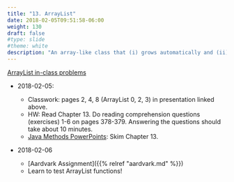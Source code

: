 ```yaml
---
title: "13. ArrayList"
date: 2018-02-05T09:51:58-06:00
weight: 130
draft: false
#type: slide
#theme: white
description: "An array-like class that (i) grows automatically and (ii) can delete elements."
---
```


[ArrayList in-class problems](https://docs.google.com/presentation/d/1gLoI2KTCvALpSvW26gLePK7NVkqIe84Aq9lgYkWqL24/edit?usp=sharing)

* 2018-02-05: 

   + Classwork: pages 2, 4, 8 (ArrayList 0, 2, 3) in presentation linked above.
   + HW: Read Chapter 13. Do reading comprehension questions (exercises) 1-6 on pages 378-379. Answering the questions should take about 10 minutes.
   + [Java Methods PowerPoints](http://www.skylit.com/javamethods2/ppt/index.html): Skim Chapter 13.

* 2018-02-06

    + [Aardvark Assignment]({{% relref "aardvark.md" %}})
    + Learn to test ArrayList functions!
    
